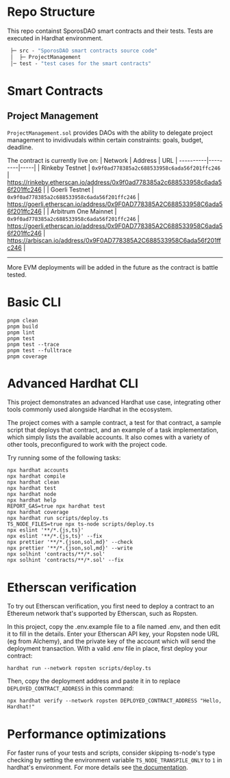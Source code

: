 # Repo Structure

This repo containst SporosDAO smart contracts and their tests.
Tests are executed in Hardhat environment.

```ml
 ├─ src - "SporosDAO smart contracts source code"
 │  ├─ ProjectManagement
 │─ test - "test cases for the smart contracts"
```
# Smart Contracts

## Project Management

`ProjectManagement.sol` provides DAOs with the ability to delegate project management to invidivudals within certain constraints: goals, budget, deadline.

The contract is currently live on:
| Network | Address | URL |
----------|---------|-----|
| Rinkeby Testnet | `0x9f0ad778385a2c688533958c6ada56f201ffc246` | https://rinkeby.etherscan.io/address/0x9f0ad778385a2c688533958c6ada56f201ffc246 |
| Goerli Testnet | `0x9f0ad778385a2c688533958c6ada56f201ffc246` | https://goerli.etherscan.io/address/0x9F0AD778385A2C688533958C6ada56f201ffc246 |
| Arbitrum One Mainnet | `0x9f0ad778385a2c688533958c6ada56f201ffc246` | https://goerli.etherscan.io/address/0x9F0AD778385A2C688533958C6ada56f201ffc246 | https://arbiscan.io/address/0x9F0AD778385A2C688533958C6ada56f201ffc246 |

---------------------------

More EVM deployments will be added in the future as the contract is battle tested.
# Basic CLI

```shell
pnpm clean
pnpm build
pnpm lint
pnpm test
pnpm test --trace
pnpm test --fulltrace
pnpm coverage
```

# Advanced Hardhat CLI

This project demonstrates an advanced Hardhat use case, integrating other tools commonly used alongside Hardhat in the ecosystem.

The project comes with a sample contract, a test for that contract, a sample script that deploys that contract, and an example of a task implementation, which simply lists the available accounts. It also comes with a variety of other tools, preconfigured to work with the project code.

Try running some of the following tasks:

```shell
npx hardhat accounts
npx hardhat compile
npx hardhat clean
npx hardhat test
npx hardhat node
npx hardhat help
REPORT_GAS=true npx hardhat test
npx hardhat coverage
npx hardhat run scripts/deploy.ts
TS_NODE_FILES=true npx ts-node scripts/deploy.ts
npx eslint '**/*.{js,ts}'
npx eslint '**/*.{js,ts}' --fix
npx prettier '**/*.{json,sol,md}' --check
npx prettier '**/*.{json,sol,md}' --write
npx solhint 'contracts/**/*.sol'
npx solhint 'contracts/**/*.sol' --fix
```

# Etherscan verification

To try out Etherscan verification, you first need to deploy a contract to an Ethereum network that's supported by Etherscan, such as Ropsten.

In this project, copy the .env.example file to a file named .env, and then edit it to fill in the details. Enter your Etherscan API key, your Ropsten node URL (eg from Alchemy), and the private key of the account which will send the deployment transaction. With a valid .env file in place, first deploy your contract:

```shell
hardhat run --network ropsten scripts/deploy.ts
```

Then, copy the deployment address and paste it in to replace `DEPLOYED_CONTRACT_ADDRESS` in this command:

```shell
npx hardhat verify --network ropsten DEPLOYED_CONTRACT_ADDRESS "Hello, Hardhat!"
```

# Performance optimizations

For faster runs of your tests and scripts, consider skipping ts-node's type checking by setting the environment variable `TS_NODE_TRANSPILE_ONLY` to `1` in hardhat's environment. For more details see [the documentation](https://hardhat.org/guides/typescript.html#performance-optimizations).
